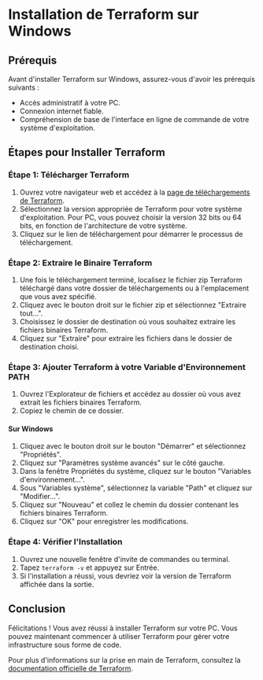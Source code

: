 # Installation de Terraform sur Windows

## Prérequis
Avant d'installer Terraform sur Windows, assurez-vous d'avoir les prérequis suivants :
- Accès administratif à votre PC.
- Connexion internet fiable.
- Compréhension de base de l'interface en ligne de commande de votre système d'exploitation.

## Étapes pour Installer Terraform

### Étape 1: Télécharger Terraform
1. Ouvrez votre navigateur web et accédez à la [page de téléchargements de Terraform](https://www.terraform.io/downloads.html).
2. Sélectionnez la version appropriée de Terraform pour votre système d'exploitation. Pour PC, vous pouvez choisir la version 32 bits ou 64 bits, en fonction de l'architecture de votre système.
3. Cliquez sur le lien de téléchargement pour démarrer le processus de téléchargement.

### Étape 2: Extraire le Binaire Terraform
1. Une fois le téléchargement terminé, localisez le fichier zip Terraform téléchargé dans votre dossier de téléchargements ou à l'emplacement que vous avez spécifié.
2. Cliquez avec le bouton droit sur le fichier zip et sélectionnez "Extraire tout...".
3. Choisissez le dossier de destination où vous souhaitez extraire les fichiers binaires Terraform.
4. Cliquez sur "Extraire" pour extraire les fichiers dans le dossier de destination choisi.

### Étape 3: Ajouter Terraform à votre Variable d'Environnement PATH
1. Ouvrez l'Explorateur de fichiers et accédez au dossier où vous avez extrait les fichiers binaires Terraform.
2. Copiez le chemin de ce dossier.

#### Sur Windows
1. Cliquez avec le bouton droit sur le bouton "Démarrer" et sélectionnez "Propriétés".
2. Cliquez sur "Paramètres système avancés" sur le côté gauche.
3. Dans la fenêtre Propriétés du système, cliquez sur le bouton "Variables d'environnement...".
4. Sous "Variables système", sélectionnez la variable "Path" et cliquez sur "Modifier...".
5. Cliquez sur "Nouveau" et collez le chemin du dossier contenant les fichiers binaires Terraform.
6. Cliquez sur "OK" pour enregistrer les modifications.

### Étape 4: Vérifier l'Installation
1. Ouvrez une nouvelle fenêtre d'invite de commandes ou terminal.
2. Tapez `terraform -v` et appuyez sur Entrée.
3. Si l'installation a réussi, vous devriez voir la version de Terraform affichée dans la sortie.

## Conclusion
Félicitations ! Vous avez réussi à installer Terraform sur votre PC. Vous pouvez maintenant commencer à utiliser Terraform pour gérer votre infrastructure sous forme de code.

Pour plus d'informations sur la prise en main de Terraform, consultez la [documentation officielle de Terraform](https://learn.hashicorp.com/terraform).
